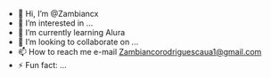 - 👋 Hi, I’m @Zambiancx
- 👀 I’m interested in ...
- 🌱 I’m currently learning Alura
- 💞️ I’m looking to collaborate on ...
- 📫 How to reach me e-mail Zambiancorodriguescaua1@gmail.com
- ⚡ Fun fact: ...

<!---
Zambiancx/Zambiancx is a ✨ special ✨ repository because its `README.md` (this file) appears on your GitHub profile.
You can click the Preview link to take a look at your changes.
--->
